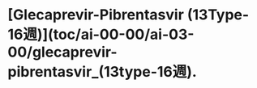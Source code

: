# \[Glecaprevir-Pibrentasvir \(13Type-16週\)\]\(toc/ai-00-00/ai-03-00/glecaprevir-pibrentasvir\_\(13type-16週\).

